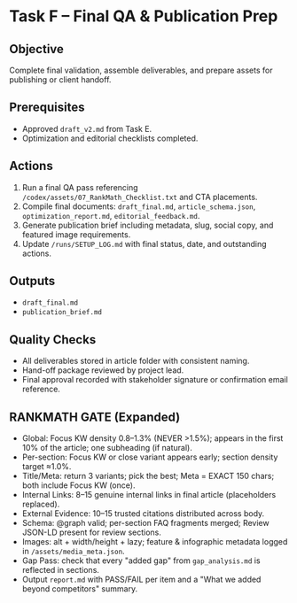 # Task F – Final QA & Publication Prep

## Objective
Complete final validation, assemble deliverables, and prepare assets for publishing or client handoff.

## Prerequisites
- Approved `draft_v2.md` from Task E.
- Optimization and editorial checklists completed.

## Actions
1. Run a final QA pass referencing `/codex/assets/07_RankMath_Checklist.txt` and CTA placements.
2. Compile final documents: `draft_final.md`, `article_schema.json`, `optimization_report.md`, `editorial_feedback.md`.
3. Generate publication brief including metadata, slug, social copy, and featured image requirements.
4. Update `/runs/SETUP_LOG.md` with final status, date, and outstanding actions.

## Outputs
- `draft_final.md`
- `publication_brief.md`

## Quality Checks
- All deliverables stored in article folder with consistent naming.
- Hand-off package reviewed by project lead.
- Final approval recorded with stakeholder signature or confirmation email reference.

## RANKMATH GATE (Expanded)
- Global: Focus KW density 0.8–1.3% (NEVER >1.5%); appears in the first 10% of the article; one subheading (if natural).
- Per-section: Focus KW or close variant appears early; section density target ≈1.0%.
- Title/Meta: return 3 variants; pick the best; Meta = EXACT 150 chars; both include Focus KW (once).
- Internal Links: 8–15 genuine internal links in final article (placeholders replaced).
- External Evidence: 10–15 trusted citations distributed across body.
- Schema: @graph valid; per-section FAQ fragments merged; Review JSON-LD present for review sections.
- Images: alt + width/height + lazy; feature & infographic metadata logged in `/assets/media_meta.json`.
- Gap Pass: check that every "added gap" from `gap_analysis.md` is reflected in sections.
- Output `report.md` with PASS/FAIL per item and a "What we added beyond competitors" summary.
